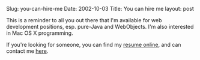 Slug: you-can-hire-me
Date: 2002-10-03
Title: You can hire me
layout: post

This is a reminder to all you out there that I&#39;m available for web development positions, esp. pure-Java and WebObjects. I&#39;m also interested in Mac OS X programming.

If you&#39;re looking for someone, you can find my <a href="http://www.redmonk.net/resume">resume online</a>, and can contact me <a href="mailto:steve@redmonk.net">here</a>.
